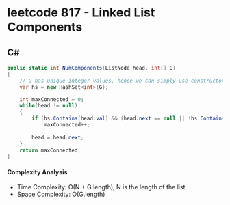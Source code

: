 # leetcode 817 - Linked List Components

## C#
```C#
public static int NumComponents(ListNode head, int[] G)
{
    // G has unique integer values, hence we can simply use constructor function to assign the G in the hashset.
    var hs = new HashSet<int>(G);

    int maxConnected = 0;
    while(head != null)
    {
        if (hs.Contains(head.val) && (head.next == null || !hs.Contains(head.next.val)))
            maxConnected++;
                
        head = head.next;
    }
    return maxConnected;
}
```

#### Complexity Analysis
* Time Complexity: O(N + G.length), N is the length of the list
* Space Complexity: O(G.length)
